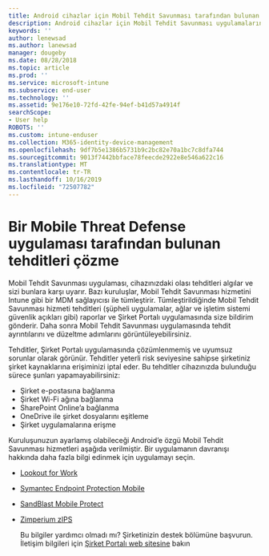```yaml
---
title: Android cihazlar için Mobil Tehdit Savunması tarafından bulunan bir güvenlik veya uygulama tehdidini çözme
description: Android cihazlar için Mobil Tehdit Savunması uygulamalarını kullanarak tehditleri çözmeyi öğrenin.
keywords: ''
author: lenewsad
ms.author: lanewsad
manager: dougeby
ms.date: 08/28/2018
ms.topic: article
ms.prod: ''
ms.service: microsoft-intune
ms.subservice: end-user
ms.technology: ''
ms.assetid: 9e176e10-72fd-42fe-94ef-b41d57a4914f
searchScope:
- User help
ROBOTS: ''
ms.custom: intune-enduser
ms.collection: M365-identity-device-management
ms.openlocfilehash: 9df7b5e1386b5731b9c2bc82e70a1bc7c8dfa744
ms.sourcegitcommit: 9013f7442bbface78feecde2922e8e546a622c16
ms.translationtype: MT
ms.contentlocale: tr-TR
ms.lasthandoff: 10/16/2019
ms.locfileid: "72507782"
---
```

# <a name="resolve-a-threat-found-by-a-mobile-threat-defense-app"></a>Bir Mobile Threat Defense uygulaması tarafından bulunan tehditleri çözme

Mobil Tehdit Savunması uygulaması, cihazınızdaki olası tehditleri algılar ve sizi bunlara karşı uyarır. Bazı kuruluşlar, Mobil Tehdit Savunması hizmetini Intune gibi bir MDM sağlayıcısı ile tümleştirir. Tümleştirildiğinde Mobil Tehdit Savunması hizmeti tehditleri (şüpheli uygulamalar, ağlar ve işletim sistemi güvenlik açıkları gibi) raporlar ve Şirket Portalı uygulamasında size bildirim gönderir. Daha sonra Mobil Tehdit Savunması uygulamasında tehdit ayrıntılarını ve düzeltme adımlarını görüntüleyebilirsiniz.

Tehditler, Şirket Portalı uygulamasında çözümlenmemiş ve uyumsuz sorunlar olarak görünür. Tehditler yeterli risk seviyesine sahipse şirketiniz şirket kaynaklarına erişiminizi iptal eder. Bu tehditler cihazınızda bulunduğu sürece şunları yapamayabilirsiniz:  

* Şirket e-postasına bağlanma
* Şirket Wi-Fi ağına bağlanma
* SharePoint Online’a bağlanma
* OneDrive ile şirket dosyalarını eşitleme
* Şirket uygulamalarına erişme

Kuruluşunuzun ayarlamış olabileceği Android’e özgü Mobil Tehdit Savunması hizmetleri aşağıda verilmiştir. Bir uygulamanın davranışı hakkında daha fazla bilgi edinmek için uygulamayı seçin.  

* [Lookout for Work](you-need-to-resolve-a-threat-found-by-lookout-for-work-android.md)
* [Symantec Endpoint Protection Mobile](you-need-to-resolve-a-threat-found-by-skycure-android.md)
* [SandBlast Mobile Protect](you-need-to-resolve-a-threat-found-by-checkpoint-android.md)
* [Zimperium zIPS](you-need-to-resolve-a-threat-found-by-zips-android.md)  

  Bu bilgiler yardımcı olmadı mı? Şirketinizin destek bölümüne başvurun. İletişim bilgileri için [Şirket Portalı web sitesine](https://go.microsoft.com/fwlink/?linkid=2010980) bakın  


